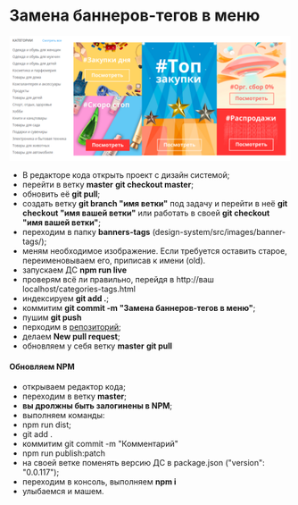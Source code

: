 # Замена баннеров-тегов в меню

![alt-текст](https://github.com/63pokupki/design-system/blob/design-system_Ivan/src/images/banner-tags/banner-menu.png)

- В редакторе кода открыть проект с дизайн системой;
- перейти в ветку **master** **git checkout master**;
- обновить её **git pull**;
- создать ветку **git branch "имя ветки"** под задачу и перейти в неё **git checkout "имя вашей ветки"** или работать в своей **git checkout "имя вашей ветки"**;
- переходим в папку **banners-tags** (design-system/src/images/banner-tags/);
- меням необходимое изображение. Если требуется оставить старое, переименовываем его, приписав к имени (old).
- запускаем ДС **npm run live**
- проверям всё ли правильно, перейдя в http://ваш localhost/categories-tags.html
- индексируем **git add .**;
- коммитим **git commit -m "Замена баннеров-тегов в меню"**;
- пушим **git push**
- перходим в  [репозиторий](https://github.com/63pokupki/design-system/branches);
- делаем **New pull request**;
- обновляем у себя ветку **master** **git pull**

#### Обновляем NPM

- открываем редактор кода;
- переходим в ветку **master**;
- **вы дролжны быть залогинены в NPM**;
- выполняем команды:
- npm run dist;
- git add .
- коммитим git commit -m "Комментарий"
- npm run publish:patch
- на своей ветке поменять версию ДС в package.json ("version": "0.0.117");
- переходим в консоль, выполняем **npm i**
- улыбаемся и машем.
